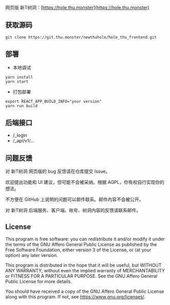 网页版 新T树洞：[https://hole.thu.monster](https://hole.thu.monster)

## 获取源码

`git clone https://git.thu.monster/newthuhole/hole_thu_frontend.git`


## 部署

+ 本地调试
```
yarn install
yarn start
```

+ 打包部署
```
export REACT_APP_BUILD_INFO="your version"
yarn run build
```

## 后端接口

+ /\_login
+ /\_api/v1/...

## 问题反馈

对 新T树洞 网页版的 bug 反馈请在仓库提交 Issue。

欢迎提出功能和 UI 建议，但可能不会被采纳。根据 AGPL，你有权自行实现你的想法。

不方便在 GitHub 上说明的问题可以邮件联系。邮件内容不会被公开。

对 新T树洞 后端服务、客户端、账号、树洞内容的反馈请联系邮件。

## License

This program is free software: you can redistribute it and/or modify
it under the terms of the GNU Affero General Public License as
published by the Free Software Foundation, either version 3 of the
License, or (at your option) any later version.

This program is distributed in the hope that it will be useful,
but WITHOUT ANY WARRANTY; without even the implied warranty of
MERCHANTABILITY or FITNESS FOR A PARTICULAR PURPOSE.  See the
GNU Affero General Public License for more details.

You should have received a copy of the GNU Affero General Public License
along with this program.  If not, see <https://www.gnu.org/licenses/>.
